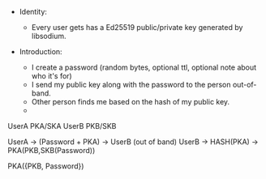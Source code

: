 - Identity:
	- Every user gets has a Ed25519 public/private key generated by libsodium.

- Introduction:
	- I create a password (random bytes, optional ttl, optional note about who it's for)
	- I send my public key along with the password to the person out-of-band.
	- Other person finds me based on the hash of my public key.
	-

UserA
	PKA/SKA
UserB
	PKB/SKB

UserA -> (Password + PKA) -> UserB (out of band)
UserB -> HASH(PKA) -> PKA(PKB,SKB(Password))

PKA({PKB, Password})
